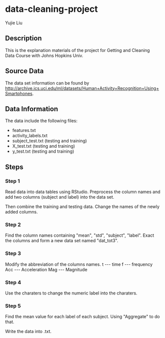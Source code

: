 # data-cleaning-project


Yujie Liu

## Description

This is the explanation materials of the project for Getting and Cleaning Data Course with Johns Hopkins Univ. 

## Source Data

The data set information can be found by http://archive.ics.uci.edu/ml/datasets/Human+Activity+Recognition+Using+Smartphones.


## Data Information 

The data include the following files: 
* features.txt
* activity_labels.txt
* subject_test.txt (testing and training)
* X_test.txt (testing and training)
* y_test.txt (testing and training)


## Steps

### Step 1
Read data into data tables using RStudio. Preprocess the column names and add two columns (subject and label) into the data set. 

Then combine the training and testing data. Change the names of the newly added columns. 

### Step 2
Find the column names containing "mean", "std", "subject", "label". Exact the columns and form a new data set named "dat_tot3". 

### Step 3
Modify the abbreviation of the columns names. 
t --- time
f --- frequency
Acc --- Acceleration
Mag --- Magnitude

### Step 4
Use the charaters to change the numeric label into the charaters. 

### Step 5
Find the mean value for each label of each subject. Using "Aggregate" to do that. 

Write the data into .txt. 
